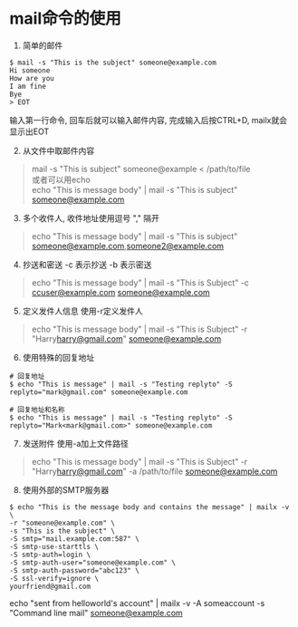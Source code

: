 # mail命令的使用

1. 简单的邮件
```
$ mail -s "This is the subject" someone@example.com
Hi someone
How are you
I am fine
Bye
> EOT
```
输入第一行命令, 回车后就可以输入邮件内容, 完成输入后按CTRL+D, mailx就会显示出EOT

2. 从文件中取邮件内容
> mail -s "This is subject" someone@example < /path/to/file <br/>
或者可以用echo <br/>
> echo "This is message body" | mail -s "This is subject" someone@example.com <br/>

3. 多个收件人, 收件地址使用逗号 "," 隔开
> echo "This is message body" | mail -s "This is subject" someone@example.com,someone2@example.com

4. 抄送和密送
-c 表示抄送  -b 表示密送 <br/>
> echo "This is message body" | mail -s "This is Subject" -c ccuser@example.com someone@example.com

5. 定义发件人信息
使用-r定义发件人<br/>
> echo "This is message body" | mail -s "This is Subject" -r "Harry<harry@gmail.com>" someone@example.com

6. 使用特殊的回复地址
```
# 回复地址
$ echo "This is message" | mail -s "Testing replyto" -S replyto="mark@gmail.com" someone@example.com

# 回复地址和名称
$ echo "This is message" | mail -s "Testing replyto" -S replyto="Mark<mark@gmail.com>" someone@example.com
```

7. 发送附件
使用-a加上文件路径
> echo "This is message body" | mail -s "This is Subject" -r "Harry<harry@gmail.com>" -a /path/to/file someone@example.com

8. 使用外部的SMTP服务器
```
$ echo "This is the message body and contains the message" | mailx -v \
-r "someone@example.com" \
-s "This is the subject" \
-S smtp="mail.example.com:587" \
-S smtp-use-starttls \
-S smtp-auth=login \
-S smtp-auth-user="someone@example.com" \
-S smtp-auth-password="abc123" \
-S ssl-verify=ignore \
yourfriend@gmail.com
```

echo "sent from helloworld's account" | mailx -v -A someaccount -s "Command line mail" someone@example.com <br/>
